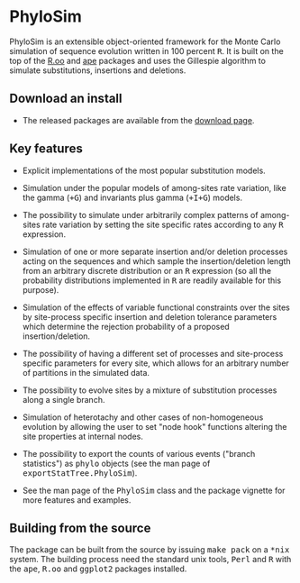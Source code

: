 PhyloSim
========

PhyloSim is an extensible object-oriented framework for the Monte Carlo simulation of sequence evolution written in 100 percent <tt>R</tt>.
It is built on the top of the [R.oo](http://cran.r-project.org/web/packages/R.oo/index.html) and [ape](http://cran.r-project.org/web/packages/ape/index.html) packages and uses the Gillespie algorithm to simulate substitutions, insertions and deletions.

Download an install
-------------------

* The released packages are available from the [download page](http://github.com/sbotond/phylosim/downloads).

Key features
------------

* Explicit implementations of the most popular substitution models.

* Simulation under the popular models of among-sites rate variation, like the gamma (<tt>+G</tt>) and invariants plus gamma (<tt>+I+G</tt>) models.

* The possibility to simulate under arbitrarily complex patterns of among-sites rate variation by setting the site specific rates according to any <tt>R</tt> expression.

* Simulation of one or more separate insertion and/or deletion processes acting on the sequences and which sample the insertion/deletion length from an arbitrary discrete distribution or an <tt>R</tt> expression (so all the probability distributions implemented in <tt>R</tt> are readily available for this purpose).

* Simulation of the effects of variable functional constraints over the sites by site-process specific insertion and deletion tolerance parameters which determine the rejection probability of a proposed insertion/deletion.

* The possibility of having a different set of processes and site-process specific parameters for every site, which allows for an arbitrary number of partitions in the simulated data.

* The possibility to evolve sites by a mixture of substitution processes along a single branch.

* Simulation of heterotachy and other cases of non-homogeneous evolution by allowing the user to set "node hook" functions altering the site properties at internal nodes.

* The possibility to export the counts of various events ("branch statistics") as <tt>phylo</tt> objects (see the man page of <tt>exportStatTree.PhyloSim</tt>).

* See the man page of the <tt>PhyloSim</tt> class and the package vignette for more features and examples.

Building from the source
------------------------

The package can be built from the source by issuing <tt>make pack</tt> on a <tt>*nix</tt> system. The building process need the standard unix tools, <tt>Perl</tt> and <tt>R</tt> with the <tt>ape</tt>, <tt>R.oo</tt> and <tt>ggplot2</tt> packages installed.

